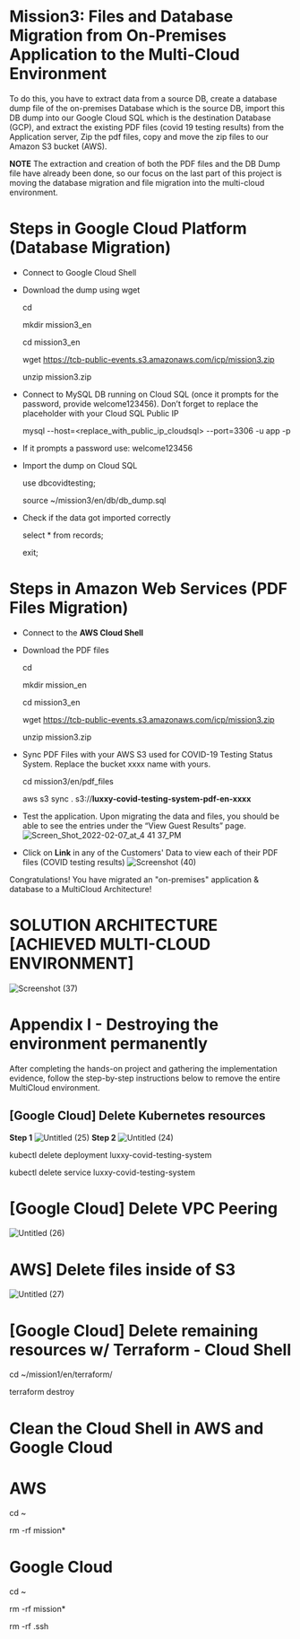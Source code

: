 # Mission3: Files and Database Migration from On-Premises Application to the Multi-Cloud Environment
To do this, you have to extract data from a source DB, create a database dump file of the on-premises Database which is the source DB, import this DB dump into our Google Cloud SQL which is the destination Database (GCP), and extract the existing PDF files (covid 19 testing results) from the Application server, Zip the pdf files, copy and move the zip files to our Amazon S3 bucket (AWS).

**NOTE** The extraction and creation of both the PDF files and the DB Dump file have already been done, so our focus on the last part of this project is moving the database migration and file migration into the multi-cloud environment.
# Steps in Google Cloud Platform (Database Migration)
- Connect to Google Cloud Shell
- Download the dump using wget

  cd


  mkdir mission3_en


  cd mission3_en
​

  wget https://tcb-public-events.s3.amazonaws.com/icp/mission3.zip
​

  unzip mission3.zip
​
- Connect to MySQL DB running on Cloud SQL (once it prompts for the password, provide welcome123456). Don’t forget to replace the placeholder with your Cloud SQL Public IP

  mysql --host=<replace_with_public_ip_cloudsql> --port=3306 -u app -p
- If it prompts a password use: welcome123456
- Import the dump on Cloud SQL

  use dbcovidtesting;

  source ~/mission3/en/db/db_dump.sql
- Check if the data got imported correctly
  
  select * from records;

  exit;
# Steps in Amazon Web Services (PDF Files Migration)
- Connect to the **AWS Cloud Shell**
- Download the PDF files

  cd

  mkdir mission_en


  cd mission3_en


  wget https://tcb-public-events.s3.amazonaws.com/icp/mission3.zip


  unzip mission3.zip
- Sync PDF Files with your AWS S3 used for COVID-19 Testing Status System. Replace the bucket xxxx name with yours.
  
  cd mission3/en/pdf_files

  aws s3 sync . s3://**luxxy-covid-testing-system-pdf-en-xxxx**
- Test the application. Upon migrating the data and files, you should be able to see the entries  under the “View Guest Results” page.
![Screen_Shot_2022-02-07_at_4 41 37_PM](https://github.com/Tch-22zero5/Multi-Cloud-Projects/assets/140101993/8ea172f5-713e-4b58-9e1d-31f7d303bc12)

- Click on **Link** in any of the Customers' Data to view each of their PDF files (COVID testing results)
![Screenshot (40)](https://github.com/Tch-22zero5/Multi-Cloud-Projects/assets/140101993/e5543cc3-b2b1-47dc-983d-637be11b49fb)

Congratulations! You have migrated an "on-premises" application & database to a MultiCloud Architecture!
# SOLUTION ARCHITECTURE [ACHIEVED MULTI-CLOUD ENVIRONMENT]
![Screenshot (37)](https://github.com/Tch-22zero5/Multi-Cloud-Projects/assets/140101993/0e6fe32c-312a-49c4-a5ee-e930318a0b3e)


# Appendix I - Destroying the environment permanently

After completing the hands-on project and gathering the implementation evidence, follow the step-by-step instructions below to remove the entire MultiCloud environment.

## [Google Cloud] Delete Kubernetes resources

**Step 1**
![Untitled (25)](https://github.com/Tch-22zero5/Multi-Cloud-Projects/assets/140101993/5cc571c8-3931-416b-84bf-44105f5fa725)
**Step 2**
![Untitled (24)](https://github.com/Tch-22zero5/Multi-Cloud-Projects/assets/140101993/a84e7764-8ecc-40b9-8578-90aba87dc0ee)

  kubectl delete deployment luxxy-covid-testing-system


  kubectl delete service luxxy-covid-testing-system
# [Google Cloud] Delete VPC Peering
![Untitled (26)](https://github.com/Tch-22zero5/Multi-Cloud-Projects/assets/140101993/270e7f37-312a-47e3-8f35-29e85930d2a3)
# AWS] Delete files inside of S3
![Untitled (27)](https://github.com/Tch-22zero5/Multi-Cloud-Projects/assets/140101993/73cc8b63-43dc-4a06-a2e2-a9b353126b18)
# [Google Cloud] Delete remaining resources w/ Terraform - Cloud Shell
  
  cd ~/mission1/en/terraform/
​
  
  terraform destroy
​
# Clean the Cloud Shell in AWS and Google Cloud
# AWS
  
  cd ~
​
 
  rm -rf mission*
# Google Cloud
  
  cd ~
​
 
  rm -rf mission*
​
 
  rm -rf .ssh
